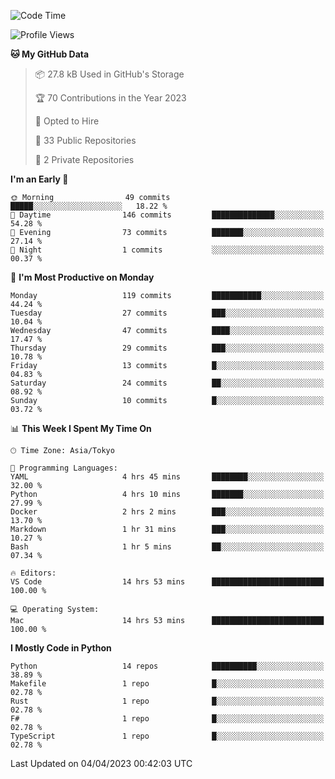 <!--START_SECTION:waka-->
![Code Time](http://img.shields.io/badge/Code%20Time-615%20hrs%2023%20mins-blue)

![Profile Views](http://img.shields.io/badge/Profile%20Views-0-blue)

**🐱 My GitHub Data** 

> 📦 27.8 kB Used in GitHub's Storage 
 > 
> 🏆 70 Contributions in the Year 2023
 > 
> 💼 Opted to Hire
 > 
> 📜 33 Public Repositories 
 > 
> 🔑 2 Private Repositories 
 > 
**I'm an Early 🐤** 

```text
🌞 Morning                49 commits          █████░░░░░░░░░░░░░░░░░░░░   18.22 % 
🌆 Daytime                146 commits         ██████████████░░░░░░░░░░░   54.28 % 
🌃 Evening                73 commits          ███████░░░░░░░░░░░░░░░░░░   27.14 % 
🌙 Night                  1 commits           ░░░░░░░░░░░░░░░░░░░░░░░░░   00.37 % 
```
📅 **I'm Most Productive on Monday** 

```text
Monday                   119 commits         ███████████░░░░░░░░░░░░░░   44.24 % 
Tuesday                  27 commits          ███░░░░░░░░░░░░░░░░░░░░░░   10.04 % 
Wednesday                47 commits          ████░░░░░░░░░░░░░░░░░░░░░   17.47 % 
Thursday                 29 commits          ███░░░░░░░░░░░░░░░░░░░░░░   10.78 % 
Friday                   13 commits          █░░░░░░░░░░░░░░░░░░░░░░░░   04.83 % 
Saturday                 24 commits          ██░░░░░░░░░░░░░░░░░░░░░░░   08.92 % 
Sunday                   10 commits          █░░░░░░░░░░░░░░░░░░░░░░░░   03.72 % 
```


📊 **This Week I Spent My Time On** 

```text
🕑︎ Time Zone: Asia/Tokyo

💬 Programming Languages: 
YAML                     4 hrs 45 mins       ████████░░░░░░░░░░░░░░░░░   32.00 % 
Python                   4 hrs 10 mins       ███████░░░░░░░░░░░░░░░░░░   27.99 % 
Docker                   2 hrs 2 mins        ███░░░░░░░░░░░░░░░░░░░░░░   13.70 % 
Markdown                 1 hr 31 mins        ███░░░░░░░░░░░░░░░░░░░░░░   10.27 % 
Bash                     1 hr 5 mins         ██░░░░░░░░░░░░░░░░░░░░░░░   07.34 % 

🔥 Editors: 
VS Code                  14 hrs 53 mins      █████████████████████████   100.00 % 

💻 Operating System: 
Mac                      14 hrs 53 mins      █████████████████████████   100.00 % 
```

**I Mostly Code in Python** 

```text
Python                   14 repos            ██████████░░░░░░░░░░░░░░░   38.89 % 
Makefile                 1 repo              █░░░░░░░░░░░░░░░░░░░░░░░░   02.78 % 
Rust                     1 repo              █░░░░░░░░░░░░░░░░░░░░░░░░   02.78 % 
F#                       1 repo              █░░░░░░░░░░░░░░░░░░░░░░░░   02.78 % 
TypeScript               1 repo              █░░░░░░░░░░░░░░░░░░░░░░░░   02.78 % 
```




 Last Updated on 04/04/2023 00:42:03 UTC
<!--END_SECTION:waka-->
